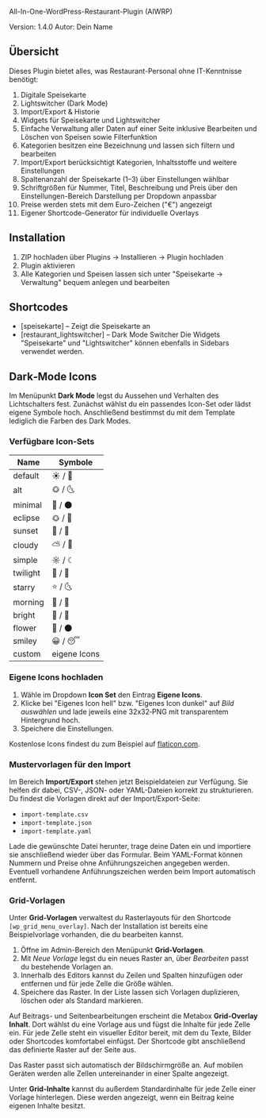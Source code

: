 All-In-One-WordPress-Restaurant-Plugin (AIWRP)

Version: 1.4.0
Autor: Dein Name

## Übersicht

Dieses Plugin bietet alles, was Restaurant-Personal ohne IT-Kenntnisse benötigt:

1. Digitale Speisekarte
2. Lightswitcher (Dark Mode)
3. Import/Export & Historie
4. Widgets für Speisekarte und Lightswitcher
5. Einfache Verwaltung aller Daten auf einer Seite inklusive Bearbeiten und Löschen von Speisen sowie Filterfunktion
6. Kategorien besitzen eine Bezeichnung und lassen sich filtern und bearbeiten
7. Import/Export berücksichtigt Kategorien, Inhaltsstoffe und weitere Einstellungen
8. Spaltenanzahl der Speisekarte (1–3) über Einstellungen wählbar
9. Schriftgrößen für Nummer, Titel, Beschreibung und Preis über den Einstellungen-Bereich Darstellung per Dropdown anpassbar
10. Preise werden stets mit dem Euro-Zeichen ("€") angezeigt
11. Eigener Shortcode-Generator für individuelle Overlays

## Installation

1. ZIP hochladen über Plugins → Installieren → Plugin hochladen  
2. Plugin aktivieren  
3. Alle Kategorien und Speisen lassen sich unter
   "Speisekarte → Verwaltung" bequem anlegen und bearbeiten

## Shortcodes

- [speisekarte] – Zeigt die Speisekarte an
- [restaurant_lightswitcher] – Dark Mode Switcher
Die Widgets "Speisekarte" und "Lightswitcher" können ebenfalls in Sidebars verwendet werden.

## Dark‑Mode Icons

Im Menüpunkt **Dark Mode** legst du Aussehen und Verhalten des Lichtschalters fest.
Zunächst wählst du ein passendes Icon-Set oder lädst eigene Symbole hoch. Anschließend bestimmst du mit dem Template lediglich die Farben des Dark Modes.

### Verfügbare Icon‑Sets

| Name      | Symbole |
|-----------|---------|
| default   | ☀️ / 🌙 |
| alt       | 🌞 / 🌜 |
| minimal   | 🔆 / 🌑 |
| eclipse   | 🌞 / 🌚 |
| sunset    | 🌇 / 🌃 |
| cloudy    | ⛅ / 🌙 |
| simple    | ☼ / ☾ |
| twilight  | 🌄 / 🌌 |
| starry    | ⭐ / 🌜 |
| morning   | 🌅 / 🌠 |
| bright    | 🔆 / 🔅 |
| flower    | 🌻 / 🌑 |
| smiley    | 😀 / 😴 |
| custom    | eigene Icons |

### Eigene Icons hochladen

1. Wähle im Dropdown **Icon Set** den Eintrag **Eigene Icons**.
2. Klicke bei "Eigenes Icon hell" bzw. "Eigenes Icon dunkel" auf *Bild auswählen* und lade jeweils eine 32x32‑PNG mit transparentem Hintergrund hoch.
3. Speichere die Einstellungen.

Kostenlose Icons findest du zum Beispiel auf [flaticon.com](https://www.flaticon.com).


### Mustervorlagen für den Import

Im Bereich **Import/Export** stehen jetzt Beispieldateien zur Verfügung.
Sie helfen dir dabei, CSV-, JSON- oder YAML-Dateien korrekt zu strukturieren.
Du findest die Vorlagen direkt auf der Import/Export-Seite:

- `import-template.csv`
- `import-template.json`
- `import-template.yaml`

Lade die gewünschte Datei herunter, trage deine Daten ein und importiere sie anschließend wieder über das Formular.
Beim YAML-Format können Nummern und Preise ohne Anführungszeichen angegeben werden. Eventuell vorhandene Anführungszeichen werden beim Import automatisch entfernt.

### Grid-Vorlagen

Unter **Grid-Vorlagen** verwaltest du Rasterlayouts für den Shortcode `[wp_grid_menu_overlay]`.
Nach der Installation ist bereits eine Beispielvorlage vorhanden, die du bearbeiten kannst.

1. Öffne im Admin-Bereich den Menüpunkt **Grid-Vorlagen**.
2. Mit *Neue Vorlage* legst du ein neues Raster an, über *Bearbeiten* passt du bestehende Vorlagen an.
3. Innerhalb des Editors kannst du Zeilen und Spalten hinzufügen oder entfernen und für jede Zelle die Größe wählen.
4. Speichere das Raster. In der Liste lassen sich Vorlagen duplizieren, löschen oder als Standard markieren.

Auf Beitrags- und Seitenbearbeitungen erscheint die Metabox **Grid-Overlay Inhalt**.
Dort wählst du eine Vorlage aus und fügst die Inhalte für jede Zelle ein.
Für jede Zelle steht ein visueller Editor bereit, mit dem du Texte, Bilder oder Shortcodes komfortabel einfügst.
Der Shortcode gibt anschließend das definierte Raster auf der Seite aus.

Das Raster passt sich automatisch der Bildschirmgröße an. Auf mobilen Geräten
werden alle Zellen untereinander in einer Spalte angezeigt.

Unter **Grid-Inhalte** kannst du außerdem Standardinhalte für jede Zelle einer Vorlage hinterlegen. Diese werden angezeigt, wenn ein Beitrag keine eigenen Inhalte besitzt.

